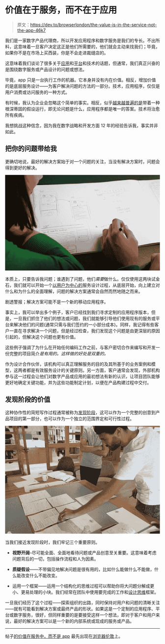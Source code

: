 # 价值在于服务，而不在于应用

> 原文：<https://dev.to/browserlondon/the-value-is-in-the-service-not-the-app-46k7>

我们是一家数字产品代理商，所以开发应用程序和数字服务是我们的专长。不出所料，这意味着一旦客户决定这正是他们所需要的，他们就会主动来找我们；毕竟，如果你不是在市场上买西装，你是不会走进裁缝店的。

这意味着我们谈论了很多关于[应用](https://www.browserlondon.com/case-study/twine/)和[平台](https://www.browserlondon.com/case-study/lightning-api/)和技术的话题，但通常，我们真正兴奋的是围绕数字服务或产品设计的问题或想法。

毕竟，app 只是一台执行工作的机器。它本身并没有内在价值。相反，增加价值的是底层服务设计——为客户解决问题的方法的一部分。技术，应用程序，仅仅是用户消费或访问服务的一种方式。

有时候，我认为企业会忽略这个简单的事实。相反，似乎[越来越普遍的是](https://www.allbusiness.com/10-reasons-small-business-mobile-app-104508-1.html)带着一种根深蒂固的假设运行，即无论问题是什么，应用程序都是唯一的答案。技术将治愈所有疾病。

我想挑战这种信念，因为我在数字战略和开发方面 12 年的经验告诉我，事实并非如此。

## **把你的问题带给我**

更确切地说，最好的解决方案始于对一个问题的关注，当没有解决方案时，问题会得到更好的解决。

[![how to set up user testing](img/616659a52819452e7ebfa82bb715a3cd.png)](https://res.cloudinary.com/practicaldev/image/fetch/s--HUfhaR02--/c_limit%2Cf_auto%2Cfl_progressive%2Cq_auto%2Cw_880/https://assets.browserlondon.com/app/uploads/2013/12/Screen-Shot-2016-03-14-at-18.28.33.png)

本质上，只要告诉我问题；谁遇到了问题，他们*需要*做什么。仅仅使用这两块试金石，我们就可以开始一个[以用户为中心的](https://www.browserlondon.com/blog/2016/06/01/user-experience-design-getting-basics-right/)服务设计过程，从底层开始，向上建立对什么和为什么的全面理解，问题的解决方案通常会自然而然地随之而来。

剧透警报；解决方案可能不是一个新的移动应用程序。

事实上，我可以举出多个例子，客户已经找到我们寻求定制的应用程序版本，但是，一旦我们抓住了他们的想法或问题，我们就能够引导他们使用现有的服务或平台来解决他们的问题(通常只需与我们签约的一小部分成本)。同样，我记得有些客户一直在寻求解决一个问题，但是经过检查，我们发现这个问题是由更深层的原因引起的，但解决这个问题也更有价值。

这些例子强调了为什么在开始任何编码工作之前，与客户密切合作来编写和开发一份完整的项目简介*是有用的。这样做的好处是双重的。*

作为设计合作伙伴，该机构可以真正理解服务的目的及其所基于的业务案例和模型，这两者都是有效服务设计的关键原则。另一方面，客户通常会发现，外部机构参与这一过程会让他们对数字产品或应用的最初想法有新的认识，让项目团队能够更好地确定关键功能，并为这些功能制定计划，以便在产品构建过程中交付。

## **发现阶段的价值**

这种协作性的简短写作过程通常被称为[发现阶段](https://www.browserlondon.com/services/research-analysis/)，这可以作为一个完整的创意到产品项目的第一部分，也可以作为一个独立的范围界定和可行性过程。

[![A team discusses research conducted as part of a discovery phase for an app project](img/05e9fb667726f2838abdb0832b07ff47.png)](https://res.cloudinary.com/practicaldev/image/fetch/s--PB__wFJ8--/c_limit%2Cf_auto%2Cfl_progressive%2Cq_auto%2Cw_880/https://assets.browserlondon.com/app/uploads/2017/07/Screen-Shot-2017-07-27-at-15.16.20.png)

当我们接近发现阶段时，我们牢记三个重要原则。

*   **视野开阔**–尽可能全面、全面地看待问题或产品创意至关重要。这意味着考虑问题背后的一切，包括操作流程和人为因素。

*   **质疑假设**——不带偏见地解决问题是很有用的，比如什么能做什么不能做，什么能改变什么不能改变。

*   运用一个框架——运用一个结构化的思维过程可以帮助你将大问题分解成更小、更易处理的小块。我们经常在团队中使用要完成的工作和[设计思维](https://dev.to/browserlondon/design-thinking-4439)框架。

一旦我们经历了这个过程——探索组织的出路，同时保持对用户和问题的清晰关注——就有可能看到解决方案或最终产品的形状。如果这是一个定制的应用程序、平台或数字服务，很好，但同样重要的是要接受这样一个想法，即对于客户和用户来说，最好的解决方案可以是一个新的内部系统或现成的服务或产品。

* * *

帖子[的价值在服务中，而不是 app](https://www.browserlondon.com/blog/2019/09/17/value-in-service-not-app/) 最先出现在[浏览器伦敦](https://www.browserlondon.com)上。